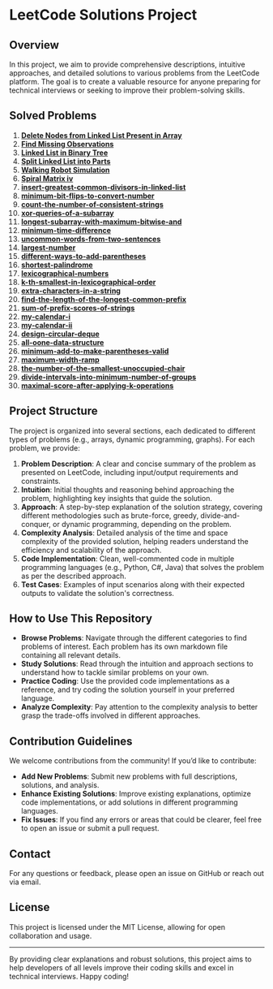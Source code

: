 # LeetCode Solutions Project

## Overview
In this project, we aim to provide comprehensive descriptions, intuitive approaches, and detailed solutions to various problems from the LeetCode platform. The goal is to create a valuable resource for anyone preparing for technical interviews or seeking to improve their problem-solving skills.

## Solved Problems

1. **[Delete Nodes from Linked List Present in Array](delete-nodes-from-linked-list-present-in-array.md)** 
2. **[Find Missing Observations](find-missing-observations.md)** 
3. **[Linked List in Binary Tree](linked-list-in-binary-tree.md)** 
4. **[Split Linked List into Parts](split-linked-list-in-parts.md)** 
5. **[Walking Robot Simulation](walking-robot-simulation.md)** 
6. **[Spiral Matrix iv](https://github.com/HdSedighi/LeetCodeSolutions/blob/main/spiral-matrix-iv.md)** 
7. **[ insert-greatest-common-divisors-in-linked-list](https://github.com/HdSedighi/LeetCodeSolutions/blob/main/insert-greatest-common-divisors-in-linked-list.md)**
8. **[ minimum-bit-flips-to-convert-number](https://github.com/HdSedighi/LeetCodeSolutions/blob/main/minimum-bit-flips-to-convert-number.md)**
9. **[count-the-number-of-consistent-strings](https://github.com/HdSedighi/LeetCodeSolutions/blob/main/count-the-number-of-consistent-strings.md)**
10. **[xor-queries-of-a-subarray](https://github.com/HdSedighi/LeetCodeSolutions/blob/main/xor-queries-of-a-subarray.md)**
11.  **[longest-subarray-with-maximum-bitwise-and](https://github.com/HdSedighi/LeetCodeSolutions/blob/main/longest-subarray-with-maximum-bitwise-and.md)**
12.  **[minimum-time-difference](https://github.com/HdSedighi/LeetCodeSolutions/blob/main/minimum-time-difference.md)**
13.  **[uncommon-words-from-two-sentences](https://github.com/HdSedighi/LeetCodeSolutions/blob/main/uncommon-words-from-two-sentences.md)** 
14. **[largest-number](https://github.com/HdSedighi/LeetCodeSolutions/blob/main/largest-number.md)**
15.  **[different-ways-to-add-parentheses](https://github.com/HdSedighi/LeetCodeSolutions/blob/main/different-ways-to-add-parentheses.md)**
16. **[shortest-palindrome](https://github.com/HdSedighi/LeetCodeSolutions/blob/main/shortest-palindrome.md)**
17. **[lexicographical-numbers](https://github.com/HdSedighi/LeetCodeSolutions/blob/main/lexicographical-numbers.md)**
18. **[k-th-smallest-in-lexicographical-order](https://github.com/HdSedighi/LeetCodeSolutions/blob/main/k-th-smallest-in-lexicographical-order.md)**
19. **[extra-characters-in-a-string](https://github.com/HdSedighi/LeetCodeSolutions/blob/main/extra-characters-in-a-string.md)**
20. **[find-the-length-of-the-longest-common-prefix](https://github.com/HdSedighi/LeetCodeSolutions/blob/main/find-the-length-of-the-longest-common-prefix.md)**
21. **[sum-of-prefix-scores-of-strings](https://github.com/HdSedighi/LeetCodeSolutions/blob/main/sum-of-prefix-scores-of-strings.md)**
22. **[my-calendar-i](https://github.com/HdSedighi/LeetCodeSolutions/blob/main/my-calendar-i.md)**
23. **[my-calendar-ii](https://github.com/HdSedighi/LeetCodeSolutions/blob/main/my-calendar-ii.md)**
24. **[design-circular-deque](https://github.com/HdSedighi/LeetCodeSolutions/blob/main/design-circular-deque.md)**
25.  **[all-oone-data-structure](https://github.com/HdSedighi/LeetCodeSolutions/blob/main/all-oone-data-structure.md)**
26.  **[minimum-add-to-make-parentheses-valid](https://github.com/HdSedighi/LeetCodeSolutions/blob/main/minimum-add-to-make-parentheses-valid.md)**
27.  **[maximum-width-ramp](https://github.com/HdSedighi/LeetCodeSolutions/blob/main/maximum-width-ramp.md)**
28.  **[the-number-of-the-smallest-unoccupied-chair](https://github.com/HdSedighi/LeetCodeSolutions/blob/main/the-number-of-the-smallest-unoccupied-chair.md)**
29.  **[divide-intervals-into-minimum-number-of-groups](https://github.com/HdSedighi/LeetCodeSolutions/blob/main/divide-intervals-into-minimum-number-of-groups.md
)** 
30. **[maximal-score-after-applying-k-operations](https://github.com/HdSedighi/LeetCodeSolutions/blob/main/maximal-score-after-applying-k-operations.md)**
    
## Project Structure
The project is organized into several sections, each dedicated to different types of problems (e.g., arrays, dynamic programming, graphs). For each problem, we provide:

1. **Problem Description**: A clear and concise summary of the problem as presented on LeetCode, including input/output requirements and constraints.
2. **Intuition**: Initial thoughts and reasoning behind approaching the problem, highlighting key insights that guide the solution.
3. **Approach**: A step-by-step explanation of the solution strategy, covering different methodologies such as brute-force, greedy, divide-and-conquer, or dynamic programming, depending on the problem.
4. **Complexity Analysis**: Detailed analysis of the time and space complexity of the provided solution, helping readers understand the efficiency and scalability of the approach.
5. **Code Implementation**: Clean, well-commented code in multiple programming languages (e.g., Python, C#, Java) that solves the problem as per the described approach.
6. **Test Cases**: Examples of input scenarios along with their expected outputs to validate the solution's correctness.

## How to Use This Repository
- **Browse Problems**: Navigate through the different categories to find problems of interest. Each problem has its own markdown file containing all relevant details.
- **Study Solutions**: Read through the intuition and approach sections to understand how to tackle similar problems on your own.
- **Practice Coding**: Use the provided code implementations as a reference, and try coding the solution yourself in your preferred language.
- **Analyze Complexity**: Pay attention to the complexity analysis to better grasp the trade-offs involved in different approaches.
 
## Contribution Guidelines
We welcome contributions from the community! If you’d like to contribute:
- **Add New Problems**: Submit new problems with full descriptions, solutions, and analysis.
- **Enhance Existing Solutions**: Improve existing explanations, optimize code implementations, or add solutions in different programming languages.
- **Fix Issues**: If you find any errors or areas that could be clearer, feel free to open an issue or submit a pull request.

## Contact
For any questions or feedback, please open an issue on GitHub or reach out via email.

## License
This project is licensed under the MIT License, allowing for open collaboration and usage.

---

By providing clear explanations and robust solutions, this project aims to help developers of all levels improve their coding skills and excel in technical interviews. Happy coding!
